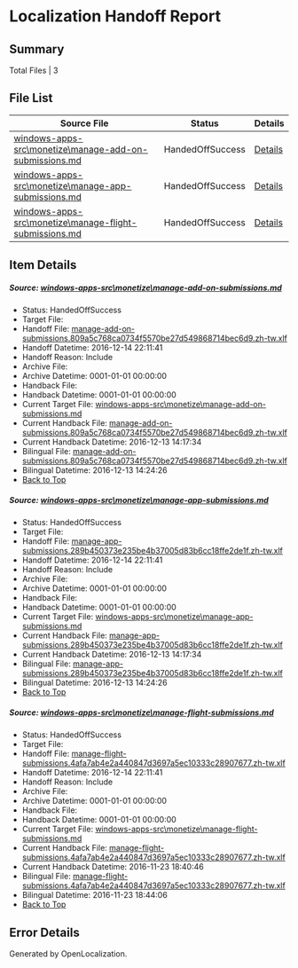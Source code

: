 # <a name='report-top'></a> Localization Handoff Report

## Summary
 Total Files | 3

## File List
 Source File | Status | Details 
 ----------- | ------ | ------- 
 [windows-apps-src\monetize\manage-add-on-submissions.md](https://cpubwin.visualstudio.com/windows-uwp/_git/windows-uwp/commit/8a43480d0a43f3a9f5cc32f5cefedb2874c5ec11?path=windows-apps-src%2Fmonetize%2Fmanage-add-on-submissions.md&_a=contents) | HandedOffSuccess | [Details](#c59f1d856044493dcff87b96ed1626bc0d8a0b9a5457)
 [windows-apps-src\monetize\manage-app-submissions.md](https://cpubwin.visualstudio.com/windows-uwp/_git/windows-uwp/commit/8a43480d0a43f3a9f5cc32f5cefedb2874c5ec11?path=windows-apps-src%2Fmonetize%2Fmanage-app-submissions.md&_a=contents) | HandedOffSuccess | [Details](#3d5d6ed974e1640bc3a44b7187adb2bf87252de25459)
 [windows-apps-src\monetize\manage-flight-submissions.md](https://cpubwin.visualstudio.com/windows-uwp/_git/windows-uwp/commit/8a43480d0a43f3a9f5cc32f5cefedb2874c5ec11?path=windows-apps-src%2Fmonetize%2Fmanage-flight-submissions.md&_a=contents) | HandedOffSuccess | [Details](#68030bcb51cb073f913102848b075bd2758dfacf5460)

## Item Details
##### <a name='c59f1d856044493dcff87b96ed1626bc0d8a0b9a5457'></a> Source: [windows-apps-src\monetize\manage-add-on-submissions.md](https://cpubwin.visualstudio.com/windows-uwp/_git/windows-uwp/commit/8a43480d0a43f3a9f5cc32f5cefedb2874c5ec11?path=windows-apps-src%2Fmonetize%2Fmanage-add-on-submissions.md&_a=contents)
* Status: HandedOffSuccess
* Target File: 
* Handoff File: [manage-add-on-submissions.809a5c768ca0734f5570be27d549868714bec6d9.zh-tw.xlf](https://cpubwin.visualstudio.com/windows-uwp/_git/WDCLib.handoff/commit/541460ef6d396afb43dd2ade12fe3ec186af9746?path=ol-handoff%2Fcpubwin%2Fwindows-uwp.zh-tw%2Fmaster%2Fmanage-add-on-submissions.809a5c768ca0734f5570be27d549868714bec6d9.zh-tw.xlf&_a=contents)
* Handoff Datetime: 2016-12-14 22:11:41
* Handoff Reason: Include
* Archive File: 
* Archive Datetime: 0001-01-01 00:00:00
* Handback File: 
* Handback Datetime: 0001-01-01 00:00:00
* Current Target File: [windows-apps-src\monetize\manage-add-on-submissions.md](https://cpubwin.visualstudio.com/windows-uwp/_git/windows-uwp.zh-tw/commit/50bf6c418f58e2e70dca3786fefa69f949594820?path=windows-apps-src%2Fmonetize%2Fmanage-add-on-submissions.md&_a=contents)
* Current Handback File: [manage-add-on-submissions.809a5c768ca0734f5570be27d549868714bec6d9.zh-tw.xlf](https://cpubwin.visualstudio.com/windows-uwp/_git/WDCLib.handback/commit/21fa14b96e134fd5157c779ba903d0d583957578?path=ol-handback%2Fcpubwin%2Fwindows-uwp.zh-tw%2Fmaster%2Fmanage-add-on-submissions.809a5c768ca0734f5570be27d549868714bec6d9.zh-tw.xlf&_a=contents)
* Current Handback Datetime: 2016-12-13 14:17:34
* Bilingual File: [manage-add-on-submissions.809a5c768ca0734f5570be27d549868714bec6d9.zh-tw.xlf](https://cpubwin.visualstudio.com/windows-uwp/_git/WDCLib.handback/commit/21fa14b96e134fd5157c779ba903d0d583957578?path=ol-handback%2Fcpubwin%2Fwindows-uwp.zh-tw%2Fmaster%2Fmanage-add-on-submissions.809a5c768ca0734f5570be27d549868714bec6d9.zh-tw.xlf&_a=contents)
* Bilingual Datetime: 2016-12-13 14:24:26
* [Back to Top](#report-top)

##### <a name='3d5d6ed974e1640bc3a44b7187adb2bf87252de25459'></a> Source: [windows-apps-src\monetize\manage-app-submissions.md](https://cpubwin.visualstudio.com/windows-uwp/_git/windows-uwp/commit/8a43480d0a43f3a9f5cc32f5cefedb2874c5ec11?path=windows-apps-src%2Fmonetize%2Fmanage-app-submissions.md&_a=contents)
* Status: HandedOffSuccess
* Target File: 
* Handoff File: [manage-app-submissions.289b450373e235be4b37005d83b6cc18ffe2de1f.zh-tw.xlf](https://cpubwin.visualstudio.com/windows-uwp/_git/WDCLib.handoff/commit/541460ef6d396afb43dd2ade12fe3ec186af9746?path=ol-handoff%2Fcpubwin%2Fwindows-uwp.zh-tw%2Fmaster%2Fmanage-app-submissions.289b450373e235be4b37005d83b6cc18ffe2de1f.zh-tw.xlf&_a=contents)
* Handoff Datetime: 2016-12-14 22:11:41
* Handoff Reason: Include
* Archive File: 
* Archive Datetime: 0001-01-01 00:00:00
* Handback File: 
* Handback Datetime: 0001-01-01 00:00:00
* Current Target File: [windows-apps-src\monetize\manage-app-submissions.md](https://cpubwin.visualstudio.com/windows-uwp/_git/windows-uwp.zh-tw/commit/50bf6c418f58e2e70dca3786fefa69f949594820?path=windows-apps-src%2Fmonetize%2Fmanage-app-submissions.md&_a=contents)
* Current Handback File: [manage-app-submissions.289b450373e235be4b37005d83b6cc18ffe2de1f.zh-tw.xlf](https://cpubwin.visualstudio.com/windows-uwp/_git/WDCLib.handback/commit/21fa14b96e134fd5157c779ba903d0d583957578?path=ol-handback%2Fcpubwin%2Fwindows-uwp.zh-tw%2Fmaster%2Fmanage-app-submissions.289b450373e235be4b37005d83b6cc18ffe2de1f.zh-tw.xlf&_a=contents)
* Current Handback Datetime: 2016-12-13 14:17:34
* Bilingual File: [manage-app-submissions.289b450373e235be4b37005d83b6cc18ffe2de1f.zh-tw.xlf](https://cpubwin.visualstudio.com/windows-uwp/_git/WDCLib.handback/commit/21fa14b96e134fd5157c779ba903d0d583957578?path=ol-handback%2Fcpubwin%2Fwindows-uwp.zh-tw%2Fmaster%2Fmanage-app-submissions.289b450373e235be4b37005d83b6cc18ffe2de1f.zh-tw.xlf&_a=contents)
* Bilingual Datetime: 2016-12-13 14:24:26
* [Back to Top](#report-top)

##### <a name='68030bcb51cb073f913102848b075bd2758dfacf5460'></a> Source: [windows-apps-src\monetize\manage-flight-submissions.md](https://cpubwin.visualstudio.com/windows-uwp/_git/windows-uwp/commit/8a43480d0a43f3a9f5cc32f5cefedb2874c5ec11?path=windows-apps-src%2Fmonetize%2Fmanage-flight-submissions.md&_a=contents)
* Status: HandedOffSuccess
* Target File: 
* Handoff File: [manage-flight-submissions.4afa7ab4e2a440847d3697a5ec10333c28907677.zh-tw.xlf](https://cpubwin.visualstudio.com/windows-uwp/_git/WDCLib.handoff/commit/541460ef6d396afb43dd2ade12fe3ec186af9746?path=ol-handoff%2Fcpubwin%2Fwindows-uwp.zh-tw%2Fmaster%2Fmanage-flight-submissions.4afa7ab4e2a440847d3697a5ec10333c28907677.zh-tw.xlf&_a=contents)
* Handoff Datetime: 2016-12-14 22:11:41
* Handoff Reason: Include
* Archive File: 
* Archive Datetime: 0001-01-01 00:00:00
* Handback File: 
* Handback Datetime: 0001-01-01 00:00:00
* Current Target File: [windows-apps-src\monetize\manage-flight-submissions.md](https://cpubwin.visualstudio.com/windows-uwp/_git/windows-uwp.zh-tw/commit/45518bd7149d75754a61ec3119a3306afadbd071?path=windows-apps-src%2Fmonetize%2Fmanage-flight-submissions.md&_a=contents)
* Current Handback File: [manage-flight-submissions.4afa7ab4e2a440847d3697a5ec10333c28907677.zh-tw.xlf](https://cpubwin.visualstudio.com/windows-uwp/_git/WDCLib.handback/commit/0e701080ca80172a00c04cb08f6e174a74abb19a?path=ol-handback%2Fcpubwin%2Fwindows-uwp.zh-tw%2Fmaster%2Fmanage-flight-submissions.4afa7ab4e2a440847d3697a5ec10333c28907677.zh-tw.xlf&_a=contents)
* Current Handback Datetime: 2016-11-23 18:40:46
* Bilingual File: [manage-flight-submissions.4afa7ab4e2a440847d3697a5ec10333c28907677.zh-tw.xlf](https://cpubwin.visualstudio.com/windows-uwp/_git/WDCLib.handback/commit/0e701080ca80172a00c04cb08f6e174a74abb19a?path=ol-handback%2Fcpubwin%2Fwindows-uwp.zh-tw%2Fmaster%2Fmanage-flight-submissions.4afa7ab4e2a440847d3697a5ec10333c28907677.zh-tw.xlf&_a=contents)
* Bilingual Datetime: 2016-11-23 18:44:06
* [Back to Top](#report-top)


## Error Details

Generated by OpenLocalization.
